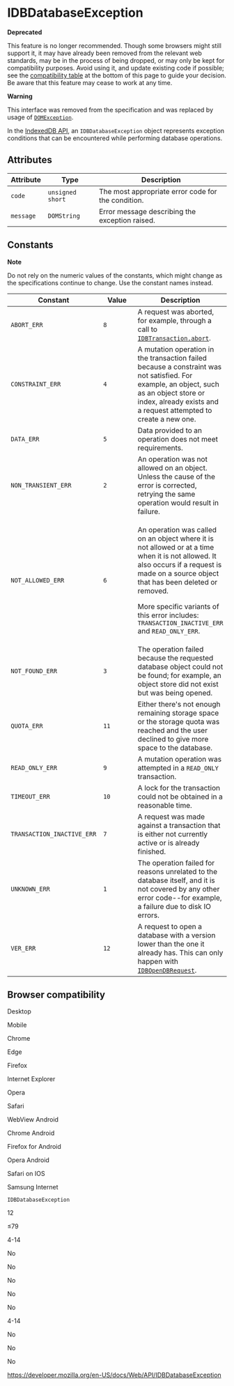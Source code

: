 IDBDatabaseException
====================

**Deprecated**

This feature is no longer recommended. Though some browsers might still support it, it may have already been removed from the relevant web standards, may be in the process of being dropped, or may only be kept for compatibility purposes. Avoid using it, and update existing code if possible; see the [compatibility table](#browser_compatibility) at the bottom of this page to guide your decision. Be aware that this feature may cease to work at any time.

**Warning**

This interface was removed from the specification and was replaced by usage of [`DOMException`](domexception).

In the [IndexedDB API](indexeddb_api), an `IDBDatabaseException` object represents exception conditions that can be encountered while performing database operations.

Attributes
----------

<table><thead><tr class="header"><th>Attribute</th><th>Type</th><th>Description</th></tr></thead><tbody><tr class="odd"><td><span id="attr_code"><code>code</code></span></td><td><code>unsigned short</code></td><td>The most appropriate error code for the condition.</td></tr><tr class="even"><td><span id="attr_message"><code>message</code></span></td><td><code>DOMString</code></td><td>Error message describing the exception raised.</td></tr></tbody></table>

Constants
---------

**Note**

Do not rely on the numeric values of the constants, which might change as the specifications continue to change. Use the constant names instead.

<table><colgroup><col style="width: 33%" /><col style="width: 33%" /><col style="width: 33%" /></colgroup><thead><tr class="header"><th>Constant</th><th>Value</th><th>Description</th></tr></thead><tbody><tr class="odd"><td><code>ABORT_ERR</code></td><td><code>8</code></td><td>A request was aborted, for example, through a call to <a href="idbtransaction#abort"><code>IDBTransaction.abort</code></a>.</td></tr><tr class="even"><td><code>CONSTRAINT_ERR</code></td><td><code>4</code></td><td>A mutation operation in the transaction failed because a constraint was not satisfied. For example, an object, such as an object store or index, already exists and a request attempted to create a new one.</td></tr><tr class="odd"><td><code>DATA_ERR</code></td><td><code>5</code></td><td>Data provided to an operation does not meet requirements.</td></tr><tr class="even"><td><code>NON_TRANSIENT_ERR</code></td><td><code>2</code></td><td>An operation was not allowed on an object. Unless the cause of the error is corrected, retrying the same operation would result in failure.</td></tr><tr class="odd"><td><code>NOT_ALLOWED_ERR</code></td><td><code>6</code></td><td><p>An operation was called on an object where it is not allowed or at a time when it is not allowed. It also occurs if a request is made on a source object that has been deleted or removed.</p><p>More specific variants of this error includes: <code> TRANSACTION_INACTIVE_ERR</code> and <code>READ_ONLY_ERR</code>.</p></td></tr><tr class="even"><td><code>NOT_FOUND_ERR</code></td><td><code>3</code></td><td>The operation failed because the requested database object could not be found; for example, an object store did not exist but was being opened.</td></tr><tr class="odd"><td><code>QUOTA_ERR</code></td><td><code>11</code></td><td>Either there's not enough remaining storage space or the storage quota was reached and the user declined to give more space to the database.</td></tr><tr class="even"><td><code>READ_ONLY_ERR</code></td><td><code>9</code></td><td>A mutation operation was attempted in a <code>READ_ONLY</code> transaction.</td></tr><tr class="odd"><td><code>TIMEOUT_ERR</code></td><td><code>10</code></td><td>A lock for the transaction could not be obtained in a reasonable time.</td></tr><tr class="even"><td><span id="TRANSACTION_INACTIVE_ERR"><code>TRANSACTION_INACTIVE_ERR</code></span></td><td><code>7</code></td><td>A request was made against a transaction that is either not currently active or is already finished.</td></tr><tr class="odd"><td><code>UNKNOWN_ERR</code></td><td><code>1</code></td><td>The operation failed for reasons unrelated to the database itself, and it is not covered by any other error code--for example, a failure due to disk IO errors.</td></tr><tr class="even"><td><code>VER_ERR</code></td><td><code>12</code></td><td>A request to open a database with a version lower than the one it already has. This can only happen with <a href="idbopendbrequest"><code>IDBOpenDBRequest</code></a>.</td></tr></tbody></table>

Browser compatibility
---------------------

Desktop

Mobile

Chrome

Edge

Firefox

Internet Explorer

Opera

Safari

WebView Android

Chrome Android

Firefox for Android

Opera Android

Safari on IOS

Samsung Internet

`IDBDatabaseException`

12

≤79

4-14

No

No

No

No

No

4-14

No

No

No

<a href="https://developer.mozilla.org/en-US/docs/Web/API/IDBDatabaseException" class="_attribution-link">https://developer.mozilla.org/en-US/docs/Web/API/IDBDatabaseException</a>
